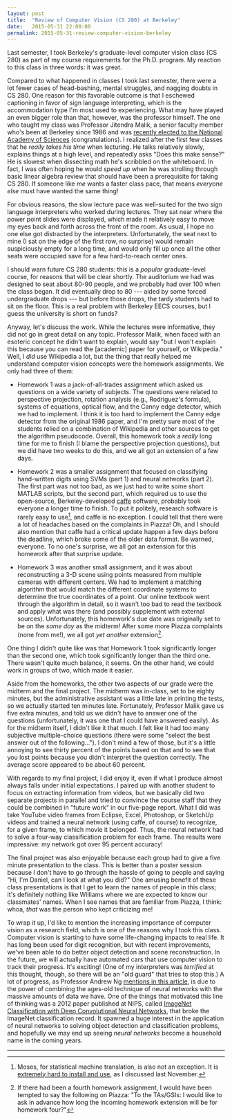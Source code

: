 ```yaml
---
layout: post
title:  "Review of Computer Vision (CS 280) at Berkeley"
date:   2015-05-31 22:00:00
permalink: 2015-05-31-review-computer-vision-berkeley
---
```


Last semester, I took Berkeley's graduate-level computer vision class (CS 280) as part of my course
requirements for the Ph.D. program. My reaction to this class in three words: it was great.

Compared to what happened in classes I took last semester, there were a lot fewer cases of
head-bashing, mental struggles, and nagging doubts in CS 280. One reason for this favorable outcome
is that I eschewed captioning in favor of sign language interpreting, which is the accommodation
type I'm most used to experiencing. What may have played an even bigger role than that, however, was
the professor himself.  The one who taught my class was Professor Jitendra Malik, a senior faculty
member who's been at Berkeley since 1986 and was [recently elected to the National Academy of
Sciences](http://newscenter.berkeley.edu/2015/04/28/five-berkeley-scientists-named-to-national-academy/)
(congratulations). I realized after the first few classes that he *really takes his time* when
lecturing. He talks relatively slowly, explains things at a high level, and repeatedly asks "Does
this make sense?" He is slowest when dissecting math he's scribbled on the whiteboard. In fact, I
was often hoping he would *speed up* when he was strolling through basic linear algebra review that
should have been a prerequisite for taking CS 280. If someone like *me* wants a faster class pace,
that means *everyone else* must have wanted the same thing!

For obvious reasons, the slow lecture pace was well-suited for the two sign language interpreters
who worked during lectures. They sat near where the power point slides were displayed, which made it
relatively easy to move my eyes back and forth across the front of the room. As usual, I hope no one
else got distracted by the interpreters. Unfortunately, the seat next to mine (I sat on the edge of
the first row, no surprise) would remain suspiciously empty for a long time, and would only fill up
once all the other seats were occupied save for a few hard-to-reach center ones.

I should warn future CS 280 students: this is a *popular* graduate-level course, for reasons that
will be clear shortly. The auditorium we had was designed to seat about 80-90 people, and we
probably had over 100 when the class began. It did eventually drop to 80 --- aided by some forced
undergraduate drops --- but before those drops, the tardy students had to sit on the floor.  This is
a real problem with Berkeley EECS courses, but I guess the university is short on funds?

Anyway, let's discuss the work. While the lectures were informative, they did not go in great detail
on any topic. Professor Malik, when faced with an esoteric concept he didn't want to explain, would
say "but I won't explain this because you can read the [academic] paper for yourself, or Wikipedia."
Well, I *did* use Wikipedia a lot, but the thing that really helped me understand computer vision
concepts were the homework assignments. We only had three of them:

* Homework 1 was a jack-of-all-trades assignment which asked us questions on a wide variety
  of subjects. The questions were related to perspective projection, rotation analysis (e.g.,
  Rodriguez's formula), systems of equations, optical flow, and the Canny edge detector, which we
  had to implement. I think it is too hard to implement the Canny edge detector from the original
  1986 paper, and I'm pretty sure most of the students relied on a combination of Wikipedia and
  other sources to get the algorithm pseudocode. Overall, this homework took a *really* long time
  for me to finish (I blame the perspective projection questions), but we did have two weeks to do
  this, and we all got an extension of a few days.

* Homework 2 was a smaller assignment that focused on classifying hand-written digits using SVMs
  (part 1) and neural networks (part 2). The first part was not too bad, as we just had to write
  some short MATLAB scripts, but the second part, which required us to use the open-source,
  Berkeley-developed [caffe](http://caffe.berkeleyvision.org/) software, probably took everyone a
  longer time to finish. To put it politely, research software is rarely easy to use[^moses], and
  caffe is no exception. I could tell that there were a lot of headaches based on the complaints in
  Piazza! Oh, and I should also mention that caffe had a critical update happen a few days before
  the deadline, which broke some of the older data format. Be warned, everyone. To no one's
  surprise, we all got an extension for this homework after that surprise update.

* Homework 3 was another small assignment, and it was about reconstructing a 3-D scene using points
  measured from multiple cameras with different centers. We had to implement a matching algorithm
  that would match the different coordinate systems to determine the true coordinates of a point.
  Our online textbook went through the algorithm in detail, so it wasn't too bad to read the
  textbook and apply what was there (and possibly supplement with external sources). Unfortunately,
  this homework's due date was originally set to be on the *same day* as the midterm! After some
  more Piazza complaints (none from me!), we all got *yet another* extension[^ext].

One thing I didn't quite like was that Homework 1 took significantly longer than the second one,
which took significantly longer than the third one. There wasn't quite much balance, it seems. On
the other hand, we could work in groups of two, which made it easier.

Aside from the homeworks, the other two aspects of our grade were the midterm and the final project.
The midterm was in-class, set to be eighty minutes, but the administrative assistant was a little
late in printing the tests, so we actually started ten minutes late. Fortunately, Professor Malik
gave us five extra minutes, and told us we didn't have to answer one of the questions
(unfortunately, it was one that I could have answered easily). As for the midterm itself, I didn't
like it that much. I felt like it had too many subjective multiple-choice questions (there were some
"select the best answer out of the following..."). I don't mind a few of those, but it's a little
annoying to see thirty percent of the points based on that and to see that you lost points because
you didn't interpret the question correctly. The average score appeared to be about 60 percent.

With regards to my final project, I did enjoy it, even if what I produce almost always falls under
initial expectations. I paired up with another student to focus on extracting information from
videos, but we basically did two separate projects in parallel and tried to convince the course
staff that they could be combined in "future work" in our five-page report. What I did was take
YouTube video frames from Eclipse, Excel, Photoshop, or SketchUp videos and trained a neural network
(using caffe, of course) to recognize, for a given frame, to which movie it belonged. Thus, the
neural network had to solve a four-way classification problem for each frame. The results were
impressive: my network got over 95 percent accuracy!

The final project was also enjoyable because each group had to give a five minute presentation to
the class.  This is better than a poster session because I don't have to go through the hassle of
going to people and saying "Hi, I'm Daniel, can I look at what you did?" One amusing benefit of
these class presentations is that I get to learn the names of people in this class; it's definitely
nothing like Williams where we are expected to know our classmates' names. When I see names that are
familiar from Piazza, I think: whoa, *that* was the person who kept criticizing me!

To wrap it up, I'd like to mention the increasing importance of computer vision as a research field,
which is one of the reasons why I took this class. Computer vision is starting to have some
life-changing impacts to real life. It has long been used for digit recognition, but with recent
improvements, we've been able to do better object detection and scene
reconstruction. In the future, we will actually have automated cars that use computer vision to
track their progress. It's exciting! (One of my interpreters was *terrified* at this thought,
though, so there will be an "old guard" that tries to stop this.) A lot of progress, as Professor
Andrew Ng [mentions in this
article](http://www.huffingtonpost.com/2015/05/13/andrew-ng_n_7267682.html), is due to the power of
combining the ages-old technique of neural networks with the massive amounts of data we have. One of
the things that motivated this line of thinking was a 2012 paper published at NIPS, called [ImageNet
Classification with Deep Convolutional Neural
Networks](http://www.cs.toronto.edu/~fritz/absps/imagenet.pdf), that broke the ImageNet
classification record. It spawned a huge interest in the application of neural networks to solving
object detection and classification problems, and hopefully we may end up seeing *neural networks*
become a household name in the coming years.

***

[^ext]: If there had been a fourth homework assignment, I would have been tempted to say the
    following on Piazza: "To the TAs/GSIs: I would like to ask in advance how long the incoming
    homework extension will be for homework four?"

[^moses]: Moses, for statistical machine translation, is also not an exception. It is [extremely hard
    to install and
    use](http://danieltakeshi.github.io/2014/11/19/brain-dump-successfully-installing-and-running-the-moses-statistical-machine-translation-system/),
    as I discussed last November.

